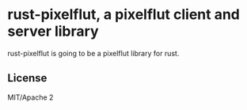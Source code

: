 # rust-pixelflut, a pixelflut client and server library

rust-pixelflut is going to be a pixelflut library for rust.


## License

MIT/Apache 2

